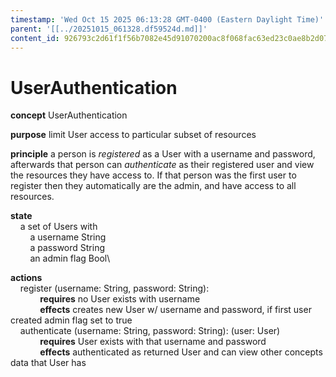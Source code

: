 ```yaml
---
timestamp: 'Wed Oct 15 2025 06:13:28 GMT-0400 (Eastern Daylight Time)'
parent: '[[../20251015_061328.df59524d.md]]'
content_id: 926793c2d61f1f56b7082e45d91070200ac8f068fac63ed23c0ae8b2d0772826
---
```


# UserAuthentication

**concept** UserAuthentication

**purpose** limit User access to particular subset of resources

**principle** a person is *registered* as a User with a username and password, afterwards that person can *authenticate* as their registered user and view the resources they have access to. If that person was the first user to register then they automatically are the admin, and have access to all resources.

**state**\
    a set of Users with\
        a username String\
        a password String\
        an admin flag Bool\\

**actions**\
    register (username: String, password: String):\
            **requires** no User exists with username\
            **effects** creates new User w/ username and password, if first user created admin flag set to true\
    authenticate (username: String, password: String): (user: User)\
            **requires** User exists with that username and password\
            **effects** authenticated as returned User and can view other concepts data that User has
